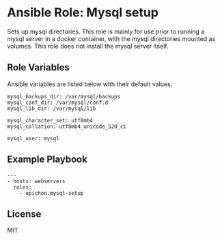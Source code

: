 # Ansible Role: Mysql setup

Sets up mysql directories. This role is mainly for use prior to running a mysql server in a docker container, with the mysql directories mounted as volumes. This role does not install the mysql server itself.

Role Variables
--------------

Ansible variables are listed below with their default values.

```
mysql_backups_dir: /var/mysql/backups
mysql_conf_dir: /var/mysql/conf.d
mysql_lib_dir: /var/mysql/lib

mysql_character_set: utf8mb4
mysql_collation: utf8mb4_unicode_520_ci

mysql_user: mysql
```

Example Playbook
----------------

```
---
- hosts: webservers
  roles:
  	- opichon.mysql-setup
```

License
-------

MIT
